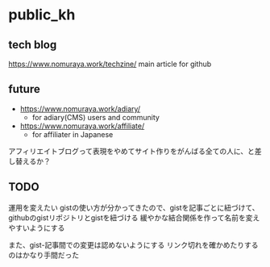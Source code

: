 # public_kh
## tech blog
https://www.nomuraya.work/techzine/
main article for github

## future
- https://www.nomuraya.work/adiary/
  - for adiary(CMS) users and community
- https://www.nomuraya.work/affiliate/
  - for affiliater in Japanese

アフィリエイトブログって表現をやめてサイト作りをがんばる全ての人に、と差し替えるか？

## TODO
運用を変えたい
gistの使い方が分かってきたので、gistを記事ごとに紐づけて、
githubのgistリポジトリとgistを紐づける
緩やかな結合関係を作って名前を変えやすいようにする

また、gist-記事間での変更は認めないようにする
リンク切れを確かめたりするのはかなり手間だった
